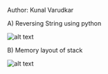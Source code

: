 Author: Kunal Varudkar

A) Reversing String using python



![alt text](https://raw.githubusercontent.com/kunalvarudkar/x86-Assembly-Language-and-Shellcoding-on-Linux/master/Shellcode/Helloworld_using_Stack/reverse%20string.png)

B) Memory layout of stack


![alt text](https://raw.githubusercontent.com/kunalvarudkar/x86-Assembly-Language-and-Shellcoding-on-Linux/master/Shellcode/Helloworld_using_Stack/stack_layout.png)
